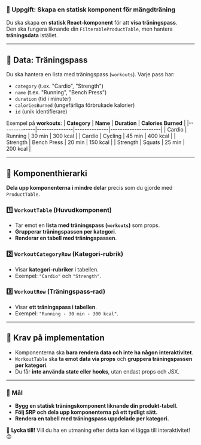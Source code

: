 ### **📌 Uppgift: Skapa en statisk komponent för mängdträning**  

Du ska skapa en **statisk React-komponent** för att **visa träningspass**.  
Den ska fungera liknande din `FilterableProductTable`, men hantera **träningsdata** istället.  

---

## **🔹 Data: Träningspass**
Du ska hantera en lista med träningspass (`workouts`). Varje pass har:
- `category` (t.ex. "Cardio", "Strength")
- `name` (t.ex. "Running", "Bench Press")
- `duration` (tid i minuter)
- `caloriesBurned` (ungefärliga förbrukade kalorier)
- `id` (unik identifierare)

Exempel på **workouts**:
| **Category**  | **Name**       | **Duration** | **Calories Burned** |
|--------------|---------------|--------------|---------------------|
| Cardio       | Running       | 30 min       | 300 kcal           |
| Cardio       | Cycling       | 45 min       | 400 kcal           |
| Strength     | Bench Press   | 20 min       | 150 kcal           |
| Strength     | Squats        | 25 min       | 200 kcal           |

---

## **🔹 Komponenthierarki**
**Dela upp komponenterna i mindre delar** precis som du gjorde med `ProductTable`.

### **1️⃣ `WorkoutTable` (Huvudkomponent)**
- Tar emot en **lista med träningspass (`workouts`)** som props.
- **Grupperar träningspassen per kategori**.
- **Renderar en tabell med träningspassen**.

### **2️⃣ `WorkoutCategoryRow` (Kategori-rubrik)**
- Visar **kategori-rubriker** i tabellen.
- Exempel: `"Cardio"` och `"Strength"`.

### **3️⃣ `WorkoutRow` (Träningspass-rad)**
- Visar **ett träningspass i tabellen**.
- Exempel: `"Running - 30 min - 300 kcal"`.

---

## **📌 Krav på implementation**
- Komponenterna ska **bara rendera data och inte ha någon interaktivitet**.
- `WorkoutTable` ska **ta emot data via props** och **gruppera träningspassen per kategori**.
- Du får **inte använda state eller hooks**, utan endast props och JSX.

---

### **🎯 Mål**
- **Bygg en statisk träningskomponent liknande din produkt-tabell.**
- **Följ SRP och dela upp komponenterna på ett tydligt sätt.**
- **Rendera en tabell med träningspass uppdelade per kategori.**

🚀 **Lycka till!** Vill du ha en utmaning efter detta kan vi lägga till interaktivitet! 😊